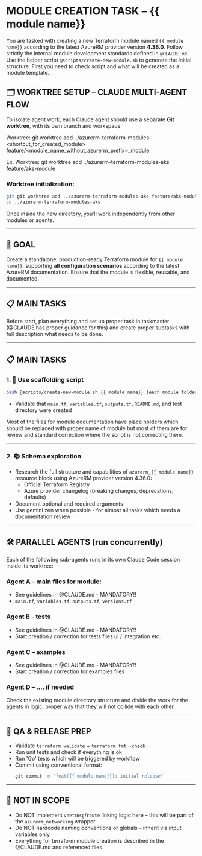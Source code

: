 # MODULE CREATION TASK – {{ module name}}

You are tasked with creating a new Terraform module named `{{ module name}}` according to the latest AzureRM provider version **4.36.0**. Follow strictly the internal module development standards defined in `@CLAUDE.md`. Use the helper script `@scripts/create-new-module.sh` to generate the initial structure.
First you need to check script and what will be created as a module template.

## 🗂️ WORKTREE SETUP – CLAUDE MULTI-AGENT FLOW

To isolate agent work, each Claude agent should use a separate **Git worktree**, with its own branch and workspace

Worktree: git worktree add ../azurerm-terraform-modules-<shortcut_for_created_module> feature/<module_name_without_azurerm_prefix>_module

Ex. Worktree: git worktree add ../azurerm-terraform-modules-aks feature/aks-module

### Worktree initialization:
```bash
git git worktree add ../azurerm-terraform-modules-aks feature/aks-module
cd ../azurerm-terraform-modules-aks
```

Once inside the new directory, you’ll work independently from other modules or agents.

---

## 🎯 GOAL

Create a standalone, production-ready Terraform module for `{{ module name}}`, supporting **all configuration scenarios** according to the latest AzureRM documentation. Ensure that the module is flexible, reusable, and documented.

---

## 📋 MAIN TASKS

Before start, plan everything and set up proper task in taskmaster (@CLAUDE has proper guidance for this) and create proper subtasks with full description what needs to be done.

---

## 📋 MAIN TASKS

### 1. 🧱 Use scaffolding script
```bash
bash @scripts/create-new-module.sh {{ module name}} (each module folder has name like main terraform resource block for ex. azurerm_storage_account, {{ module name}}, azurerm_app_service_plan etc.)
```
- Validate that `main.tf`, `variables.tf`, `outputs.tf`, `README.md`, and test directory were created

Most of the files for module documentation have place holders which should be replaced with proper name of module but most of them are for review and standard correction where the script is not correcting them.

---

### 2. 📚 Schema exploration
- Research the full structure and capabilities of `azurerm_{{ module name}}` resource block using AzureRM provider version 4.36.0:
  - Official Terraform Registry
  - Azure provider changelog (breaking changes, deprecations, defaults)
- Document optional and required arguments
- Use gemini zen when possible - for almost all tasks which needs a documentation review

---

## 🛠️ PARALLEL AGENTS (run concurrently)

Each of the following sub-agents runs in its own Claude Code session inside its worktree:

### Agent A – main files for module:
- See guidelines in @CLAUDE.md - MANDATORY!!
- `main.tf`, `variables.tf`, `outputs.tf`, `versions.tf` 

### Agent B - tests
- See guidelines in @CLAUDE.md - MANDATORY!!
- Start creation / correction for tests files ui / integration etc.

### Agent C – examples
- See guidelines in @CLAUDE.md - MANDATORY!!
- Start creation / correction for examples files

### Agent D – .... if needed

Check the existing module directory structure and divide the work for the agents in logic, proper way that they will not collide with each other.

---

## 🔁 QA & RELEASE PREP

- Validate `terraform validate` + `terraform fmt -check`
- Run unit tests and check if everything is ok
- Run 'Go' tests which will be triggered by workflow
- Commit using conventional format:
  ```bash
  git commit -m "feat({{ module name}}): initial release"
  ```

---

## 🚫 NOT IN SCOPE
- Do NOT implement `vnet`/`nsg`/`route` linking logic here – this will be part of the `azurerm_networking` wrapper
- Do NOT hardcode naming conventions or globals – inherit via input variables only
- Everything for terraform module creation is described in the @CLAUDE.md and referenced files
